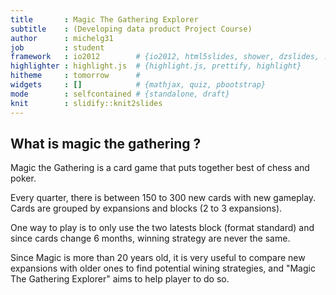 ```yaml
---
title       : Magic The Gathering Explorer
subtitle    : (Developing data product Project Course)
author      : michelg31
job         : student
framework   : io2012        # {io2012, html5slides, shower, dzslides, ...}
highlighter : highlight.js  # {highlight.js, prettify, highlight}
hitheme     : tomorrow      # 
widgets     : []            # {mathjax, quiz, pbootstrap}
mode        : selfcontained # {standalone, draft}
knit        : slidify::knit2slides
---
```


## What is magic the gathering ?

Magic the Gathering is a card game that puts together best of chess and poker.

Every quarter, there is between 150 to 300 new cards with new gameplay. Cards are grouped by expansions and blocks (2 to 3 expansions).

One way to play is to only use the two latests block (format standard) and since cards change 6 months, winning strategy are never the same.

Since Magic is more than 20 years old, it is very useful to compare new expansions with older ones to find potential wining strategies, and "Magic The Gathering Explorer" aims to help player to do so.

